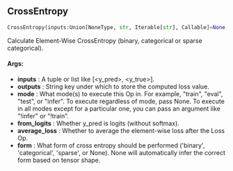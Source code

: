 ## CrossEntropy
```python
CrossEntropy(inputs:Union[NoneType, str, Iterable[str], Callable]=None, outputs:Union[NoneType, str, Iterable[str]]=None, mode:Union[NoneType, str, Iterable[str]]='!infer', from_logits:bool=False, average_loss:bool=True, form:Union[str, NoneType]=None)
```
Calculate Element-Wise CrossEntropy (binary, categorical or sparse categorical).


#### Args:

* **inputs** :  A tuple or list like [<y_pred>, <y_true>].
* **outputs** :  String key under which to store the computed loss value.
* **mode** :  What mode(s) to execute this Op in. For example, "train", "eval", "test", or "infer". To execute        regardless of mode, pass None. To execute in all modes except for a particular one, you can pass an argument        like "!infer" or "!train".
* **from_logits** :  Whether y_pred is logits (without softmax).
* **average_loss** :  Whether to average the element-wise loss after the Loss Op.
* **form** :  What form of cross entropy should be performed ('binary', 'categorical', 'sparse', or None). None will        automatically infer the correct form based on tensor shape.